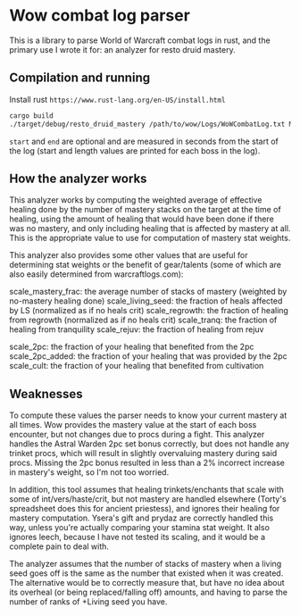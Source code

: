 Wow combat log parser
=====================

This is a library to parse World of Warcraft combat logs in rust, and
the primary use I wrote it for: an analyzer for resto druid mastery.

Compilation and running
-----------------------

Install rust `https://www.rust-lang.org/en-US/install.html`

```bash
cargo build
./target/debug/resto_druid_mastery /path/to/wow/Logs/WoWCombatLog.txt MyCharacter-MyRealm [start] [end]
```

`start` and `end` are optional and are measured in seconds from the
start of the log (start and length values are printed for each boss
in the log).

How the analyzer works
----------------------

This analyzer works by computing the weighted average of effective
healing done by the number of mastery stacks on the target at the time
of healing, using the amount of healing that would have been done if
there was no mastery, and only including healing that is affected by
mastery at all. This is the appropriate value to use for computation
of mastery stat weights.

This analyzer also provides some other values that are useful for
determining stat weights or the benefit of gear/talents (some of which
are also easily determined from warcraftlogs.com):

scale_mastery_frac: the average number of stacks of mastery (weighted by no-mastery healing done)
scale_living_seed: the fraction of heals affected by LS (normalized as if no heals crit)
scale_regrowth: the fraction of healing from regrowth (normalized as if no heals crit)
scale_tranq: the fraction of healing from tranquility
scale_rejuv: the fraction of healing from rejuv

scale_2pc: the fraction of your healing that benefited from the 2pc
scale_2pc_added: the fraction of your healing that was provided by the 2pc
scale_cult: the fraction of your healing that benefited from cultivation

Weaknesses
----------

To compute these values the parser needs to know your current mastery
at all times. Wow provides the mastery value at the start of each boss
encounter, but not changes due to procs during a fight. This analyzer
handles the Astral Warden 2pc set bonus correctly, but does not handle
any trinket procs, which will result in slightly overvaluing mastery
during said procs. Missing the 2pc bonus resulted in less than a 2%
incorrect increase in mastery's weight, so I'm not too worried.

In addition, this tool assumes that healing trinkets/enchants that
scale with some of int/vers/haste/crit, but not mastery are handled
elsewhere (Torty's spreadsheet does this for ancient priestess), and
ignores their healing for mastery computation. Ysera's gift and prydaz
are correctly handled this way, unless you're actually comparing your
stamina stat weight. It also ignores leech, because I have not tested
its scaling, and it would be a complete pain to deal with.

The analyzer assumes that the number of stacks of mastery when a
living seed goes off is the same as the number that existed when it
was created. The alternative would be to correctly measure that, but
have no idea about its overheal (or being replaced/falling off)
amounts, and having to parse the number of ranks of +Living seed you
have.
